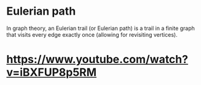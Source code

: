 # Eulerian path

In graph theory, an Eulerian trail (or Eulerian path) is a trail in a finite graph that visits every edge exactly once (allowing for revisiting vertices).

# https://www.youtube.com/watch?v=iBXFUP8p5RM

